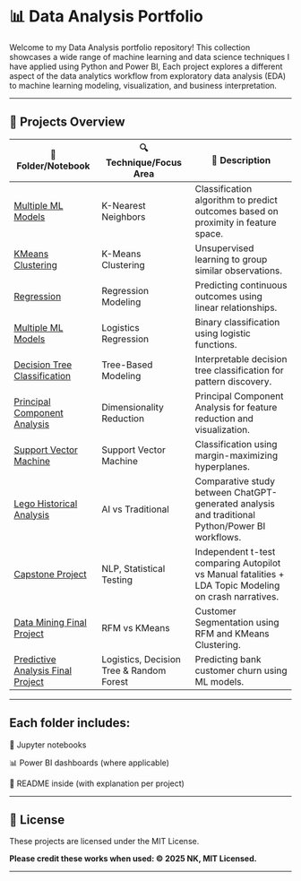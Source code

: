 # 📊 Data Analysis Portfolio

Welcome to my Data Analysis portfolio repository! This collection showcases a wide range of machine learning and data science techniques I have applied using Python and Power BI, Each project explores a different aspect of the data analytics workflow from exploratory data analysis (EDA) to machine learning modeling, visualization, and business interpretation.

---

## 🧠 Projects Overview

| 📁 Folder/Notebook | 🔍 Technique/Focus Area | 📌 Description |
|-------------------|------------------------|----------------|
| [Multiple ML Models](./Multiple%20ML%20Models) | K-Nearest Neighbors | Classification algorithm to predict outcomes based on proximity in feature space. |
| [KMeans Clustering](./KMeans%20Clustering) | K-Means Clustering | Unsupervised learning to group similar observations. |
| [Regression](./Regression) | Regression Modeling | Predicting continuous outcomes using linear relationships. |
| [Multiple ML Models](./Multiple%20ML%20Models) | Logistics Regression | Binary classification using logistic functions. |
| [Decision Tree Classification](./Decision%20Tree%20Classification) | Tree-Based Modeling | Interpretable decision tree classification for pattern discovery. |
| [Principal Component Analysis](./Principal%20Component%20Analysis) | Dimensionality Reduction | Principal Component Analysis for feature reduction and visualization. |
| [Support Vector Machine](./Support%20Vector%20Machine) | Support Vector Machine | Classification using margin-maximizing hyperplanes. |
| [Lego Historical Analysis](./Lego%20Historical%20Analysis) | AI vs Traditional | Comparative study between ChatGPT-generated analysis and traditional Python/Power BI workflows. |
| [Capstone Project](./Capstone%20Project) | NLP, Statistical Testing | Independent t-test comparing Autopilot vs Manual fatalities + LDA Topic Modeling on crash narratives. |
| [Data Mining Final Project](./Data%20Mining%20Final%20Project) | RFM vs KMeans | Customer Segmentation using RFM and KMeans Clustering. |
| [Predictive Analysis Final Project](./Predictive%20Analysis%20Final%20Project) | Logistics, Decision Tree & Random Forest | Predicting bank customer churn using ML models. |

---

## Each folder includes:

📘 Jupyter notebooks

📊 Power BI dashboards (where applicable)

📄 README inside (with explanation per project)

---

## 🧾 License

These projects are licensed under the MIT License.

**Please credit these works when used: © 2025 NK, MIT Licensed.**

---
